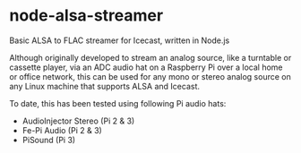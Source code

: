 # node-alsa-streamer
Basic ALSA to FLAC streamer for Icecast, written in Node.js

Although originally developed to stream an analog source, like a turntable or cassette player, 
via an ADC audio hat on a Raspberry Pi over a local home or office network, this can be used 
for any mono or stereo analog source on any Linux machine that supports ALSA and Icecast.

To date, this has been tested using following Pi audio hats:
* AudioInjector Stereo (Pi 2 & 3)
* Fe-Pi Audio (Pi 2 & 3)
* PiSound (Pi 3)
